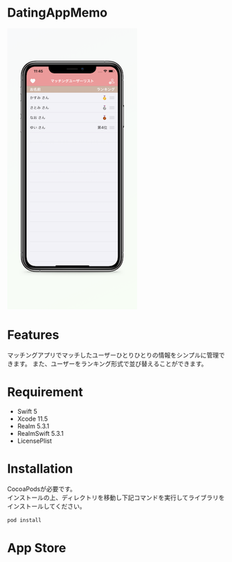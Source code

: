 # DatingAppMemo
 
![スクショ](images/scsh.png "スクショ") 
# Features
マッチングアプリでマッチしたユーザーひとりひとりの情報をシンプルに管理できます。 
また、ユーザーをランキング形式で並び替えることができます。
 
# Requirement
 
* Swift 5
* Xcode 11.5
* Realm 5.3.1
* RealmSwift 5.3.1
* LicensePlist
 
# Installation
 
CocoaPodsが必要です。  
インストールの上、ディレクトリを移動し下記コマンドを実行してライブラリをインストールしてください。
 
```bash
pod install
```

# App Store
